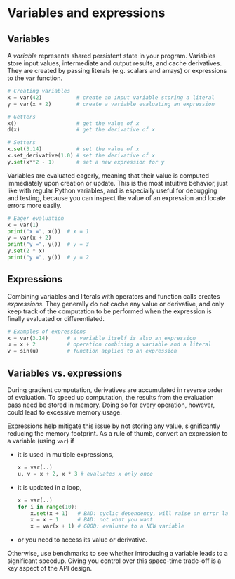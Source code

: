 # Variables and expressions

## Variables

A *variable* represents shared persistent state in your program.
Variables store input values, intermediate and output results, and cache derivatives.
They are created by passing literals (e.g. scalars and arrays) or expressions to the `var` function.

```python
# Creating variables
x = var(42)           # create an input variable storing a literal
y = var(x + 2)        # create a variable evaluating an expression

# Getters
x()                   # get the value of x
d(x)                  # get the derivative of x

# Setters
x.set(3.14)           # set the value of x
x.set_derivative(1.0) # set the derivative of x
y.set(x**2 - 1)       # set a new expression for y
```

Variables are evaluated eagerly, meaning that their value is computed immediately upon creation or update.
This is the most intuitive behavior, just like with regular Python variables, and is especially useful for debugging and testing, because you can inspect the value of an expression and locate errors more easily.

```python
# Eager evaluation
x = var(1)
print("x =", x())  # x = 1
y = var(x + 2)
print("y =", y())  # y = 3
y.set(2 * x)
print("y =", y())  # y = 2
```

## Expressions

Combining variables and literals with operators and function calls creates *expressions*.
They generally do not cache any value or derivative, and only keep track of the computation to be performed when the expression is finally evaluated or differentiated.

```python
# Examples of expressions
x = var(3.14)      # a variable itself is also an expression
u = x + 2          # operation combining a variable and a literal
v = sin(u)         # function applied to an expression
```

## Variables vs. expressions

During gradient computation, derivatives are accumulated in reverse order of evaluation.
To speed up computation, the results from the evaluation pass need be stored in memory.
Doing so for every operation, however, could lead to excessive memory usage.

Expressions help mitigate this issue by not storing any value, significantly reducing the memory footprint.
As a rule of thumb, convert an expression to a variable (using `var`) if

- it is used in multiple expressions,

    ```python
    x = var(..)
    u, v = x + 2, x * 3 # evaluates x only once
    ```

- it is updated in a loop,

    ```python
    x = var(..)
    for i in range(10):
        x.set(x + 1)   # BAD: cyclic dependency, will raise an error later
        x = x + 1      # BAD: not what you want
        x = var(x + 1) # GOOD: evaluate to a NEW variable
    ```

- or you need to access its value or derivative.

Otherwise, use benchmarks to see whether introducing a variable leads to a significant speedup.
Giving you control over this space-time trade-off is a key aspect of the API design.
